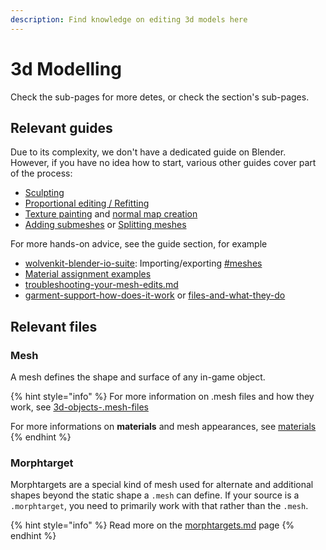```yaml
---
description: Find knowledge on editing 3d models here
---
```


# 3d Modelling

Check the sub-pages for more detes, or check the section's sub-pages.&#x20;

## Relevant guides

Due to its complexity, we don't have a dedicated guide on Blender. However, if you have no idea how to start, various other guides cover part of the process:

* [Sculpting](mesh-sculpting-techniques.md)
* [Proportional editing / Refitting](../../modding-guides/items-equipment/recolours-and-refits/r-and-r-refitting-step-by-step.md)
* [Texture painting](../../modding-guides/textures-and-luts/custom-multilayermasks.md) and [normal map creation](../../modding-guides/textures-and-luts/self-made-normal-maps/)
* [Adding submeshes](3d-editing-submeshes.md) or [Splitting meshes](../../modding-guides/textures-and-luts/textured-items-and-cyberpunk-materials.md#step-2-processing-the-downloaded-mesh)

For more hands-on advice, see the guide section, for example

* [wolvenkit-blender-io-suite](../modding-tools/wolvenkit-blender-io-suite/ "mention"): Importing/exporting [#meshes](../modding-tools/wolvenkit-blender-io-suite/wkit-blender-plugin-import-export.md#meshes "mention")
* [Material assignment examples](../../modding-guides/textures-and-luts/textured-items-and-cyberpunk-materials.md)
* [troubleshooting-your-mesh-edits.md](troubleshooting-your-mesh-edits.md "mention")
* [garment-support-how-does-it-work](garment-support-how-does-it-work/ "mention") or [files-and-what-they-do](../files-and-what-they-do/ "mention")

## Relevant files

### Mesh

A mesh defines the shape and surface of any in-game object.&#x20;

{% hint style="info" %}
For more information on .mesh files and how they work, see [3d-objects-.mesh-files](../files-and-what-they-do/file-formats/3d-objects-.mesh-files/ "mention")

For more informations on **materials** and mesh appearances, see [materials](../materials/ "mention")
{% endhint %}

### Morphtarget

Morphtargets are a special kind of mesh used for alternate and additional shapes beyond the static shape a `.mesh` can define. If your source is a `.morphtarget`, you need to primarily work with that rather than the `.mesh`.&#x20;

{% hint style="info" %}
Read more on the [morphtargets.md](morphtargets.md "mention") page
{% endhint %}
